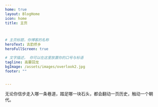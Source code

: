 ```yaml
---
home: true
layout: BlogHome
icon: home
title: 主页



# 主页标题，你博客的名称
heroText: 古韵侨乡
heroFullScreen: true

# 文字描述， 你可以在这里放置你的口号与标语
tagline: 高要回龙  
bgImage: /assets/images/overlook2.jpg
footer: ""


---
```

<link rel="stylesheet" type="text/css" href="http://at.alicdn.com/t/c/font_4495279_4h7y1coxury.css"></link>

<!-- 这是一个博客主页的案例。

要使用此布局，你应该在页面前端设置 `layout: BlogHome` 和 `home: true`。

相关配置文档请见 [博客主页](https://theme-hope.vuejs.press/zh/guide/blog/home/)。 -->

<span class=home-intro> 无论你信步走入哪一条巷道，踏足哪一块石头，都会翻动一页历史，触动一个朝代。</span>

<layout></layout>
